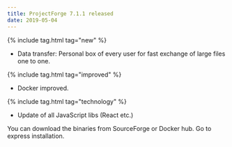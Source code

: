 ```yaml
---
title: ProjectForge 7.1.1 released
date: 2019-05-04
---
```


{% include tag.html tag="new" %}
- Data transfer: Personal box of every user for fast exchange of large files one to one.

{% include tag.html tag="improved" %}
- Docker improved.

{% include tag.html tag="technology" %}
- Update of all JavaScript libs (React etc.)

You can download the binaries from SourceForge or Docker hub.
Go to express installation.
